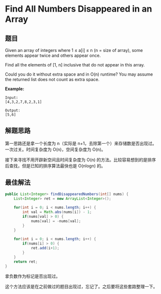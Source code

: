 # Find All Numbers Disappeared in an Array

## 题目

Given an array of integers where 1 ≤ a[i] ≤ n (n = size of array), some elements appear twice and others appear once.

Find all the elements of [1, n] inclusive that do not appear in this array.

Could you do it without extra space and in O(n) runtime? You may assume the returned list does not count as extra space.

**Example:**

```
Input:
[4,3,2,7,8,2,3,1]

Output:
[5,6]
```

## 解题思路

第一思路还是拿一个长度为 n（实际是 n+1，去除第一个）来存储数是否出现过。一次过关。时间复杂度为 O(n)，空间复杂度为 O(n)。

接下来寻找不用开辟新空间且时间复杂度为 O(n) 的方法。比较容易想到的是排序后查找，但是已知的排序算法最快也是 O(nlogn) 的。

## 最佳解法

```java
public List<Integer> findDisappearedNumbers(int[] nums) {
    List<Integer> ret = new ArrayList<Integer>();
        
    for(int i = 0; i < nums.length; i++) {
        int val = Math.abs(nums[i]) - 1;
        if(nums[val] > 0) {
            nums[val] = -nums[val];
        }
    }
        
    for(int i = 0; i < nums.length; i++) {
        if(nums[i] > 0) {
            ret.add(i+1);
        }
    }
    return ret;
}
```

拿负数作为标记是否出现过。

这个方法应该是在之前做过的题目出现过，忘记了。之后要将这些套路整理一下。

